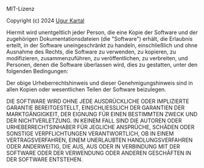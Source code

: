 MIT-Lizenz

Copyright (c) 2024 [Ugur Kartal](http://ugurkartal.de/)

Hiermit wird unentgeltlich jeder Person, die eine Kopie der Software und der zugehörigen Dokumentationsdateien (die "Software") erhält, die Erlaubnis erteilt, in der Software uneingeschränkt zu handeln, einschließlich und ohne Ausnahme des Rechts, die Software zu verwenden, zu kopieren, zu modifizieren, zusammenzuführen, zu veröffentlichen, zu verbreiten, und Personen, denen die Software überlassen wird, dies zu gestatten, unter den folgenden Bedingungen:

Der obige Urheberrechtshinweis und dieser Genehmigungshinweis sind in allen Kopien oder wesentlichen Teilen der Software beizulegen.

DIE SOFTWARE WIRD OHNE JEDE AUSDRÜCKLICHE ODER IMPLIZIERTE GARANTIE BEREITGESTELLT, EINSCHLIESSLICH DER GARANTIEN DER MARKTGÄNGIGKEIT, DER EIGNUNG FÜR EINEN BESTIMMTEN ZWECK UND DER NICHTVERLETZUNG. IN KEINEM FALL SIND DIE AUTOREN ODER URHEBERRECHTSINHABER FÜR JEGLICHE ANSPRÜCHE, SCHÄDEN ODER SONSTIGE VERPFLICHTUNGEN VERANTWORTLICH, OB IN EINEM VERTRAGSVERFAHREN, EINEM UNERLAUBTEN HANDLUNGSVERFAHREN ODER ANDERWEITIG, DIE AUS, AUS ODER IN VERBINDUNG MIT DER SOFTWARE ODER DER VERWENDUNG ODER ANDEREN GESCHÄFTEN IN DER SOFTWARE ENTSTEHEN.